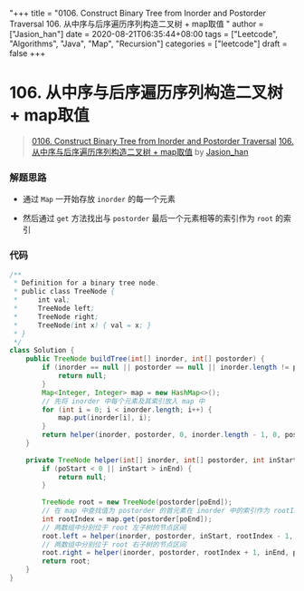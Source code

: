 "+++
title = "0106. Construct Binary Tree from Inorder and Postorder Traversal 106. 从中序与后序遍历序列构造二叉树  + map取值 "
author = ["Jasion_han"]
date = 2020-08-21T06:35:44+08:00
tags = ["Leetcode", "Algorithms", "Java", "Map", "Recursion"]
categories = ["leetcode"]
draft = false
+++

# 106. 从中序与后序遍历序列构造二叉树  + map取值

> [0106. Construct Binary Tree from Inorder and Postorder Traversal](https://leetcode-cn.com/problems/construct-binary-tree-from-inorder-and-postorder-traversal/)
> [106. 从中序与后序遍历序列构造二叉树  + map取值](https://leetcode-cn.com/problems/construct-binary-tree-from-inorder-and-postorder-traversal/solution/106-cong-zhong-xu-yu-hou-xu-bian-li-xu-lie-gou--12/) by [Jasion_han](https://leetcode-cn.com/u/jasion_han/)

### 解题思路
- 通过 `Map` 一开始存放 `inorder` 的每一个元素

- 然后通过 `get` 方法找出与 `postorder` 最后一个元素相等的索引作为 `root` 的索引

### 代码

```java
/**
 * Definition for a binary tree node.
 * public class TreeNode {
 *     int val;
 *     TreeNode left;
 *     TreeNode right;
 *     TreeNode(int x) { val = x; }
 * }
 */
class Solution {
    public TreeNode buildTree(int[] inorder, int[] postorder) {
        if (inorder == null || postorder == null || inorder.length != postorder.length) {
            return null;
        }
        Map<Integer, Integer> map = new HashMap<>();
        // 先将 inorder 中每个元素及其索引放入 map 中
        for (int i = 0; i < inorder.length; i++) {
            map.put(inorder[i], i);
        }
        return helper(inorder, postorder, 0, inorder.length - 1, 0, postorder.length - 1, map);
    }
    
    private TreeNode helper(int[] inorder, int[] postorder, int inStart, int inEnd, int poStart, int poEnd, Map<Integer, Integer> map) {
        if (poStart < 0 || inStart > inEnd) {
            return null;
        }
        
        TreeNode root = new TreeNode(postorder[poEnd]);
        // 在 map 中查找值为 postorder 的首元素在 inorder 中的索引作为 rootIndex
        int rootIndex = map.get(postorder[poEnd]);
        // 两数组中分别位于 root 左子树的节点区间
        root.left = helper(inorder, postorder, inStart, rootIndex - 1, poStart, poStart + rootIndex - inStart - 1, map);
        // 两数组中分别位于 root 右子树的节点区间
        root.right = helper(inorder, postorder, rootIndex + 1, inEnd, poStart + rootIndex - inStart, poEnd - 1, map);
        return root;
    }
}
```